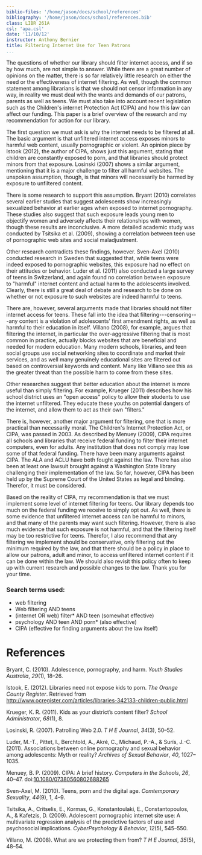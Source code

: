 ```yaml
---
biblio-files: '/home/jason/docs/school/references'
bibliography: '/home/jason/docs/school/references.bib'
class: LIBR 261A
csl: 'apa.csl'
date: '11/10/12'
instructor: Anthony Bernier
title: Filtering Internet Use for Teen Patrons
...
```


The questions of whether our library should filter internet access, and
if so by how much, are not simple to answer. While there are a great
number of opinions on the matter, there is so far relatively little
research on either the need or the effectiveness of internet filtering.
As well, though the common statement among librarians is that we should
not censor information in any way, in reality we must deal with the
wants and demands of our patrons, parents as well as teens. We must also
take into account recent legislation such as the Children's internet
Protection Act (CIPA) and how this law can affect our funding. This
paper is a brief overview of the research and my recommendation for
action for our library.

The first question we must ask is why the internet needs to be filtered
at all. The basic argument is that unfiltered internet access exposes
minors to harmful web content, usually pornographic or violent. An
opinion piece by Istook (2012), the author of CIPA, shows just this
argument, stating that children are constantly exposed to porn, and that
libraries should protect minors from that exposure. Losinski (2007)
shows a similar argument, mentioning that it is a major challenge to
filter all harmful websites. The unspoken assumption, though, is that
minors will necessarily be harmed by exposure to unfiltered content.

There is some research to support this assumption. Bryant (2010)
correlates several earlier studies that suggest adolescents show
increasingly sexualized behavior at earlier ages when exposed to
internet pornography. These studies also suggest that such exposure
leads young men to objectify women and adversely affects their
relationships with women, though these results are inconclusive. A more
detailed academic study was conducted by Tsitsika et al. (2009), showing
a correlation between teen use of pornographic web sites and social
maladjustment.

Other research contradicts these findings, however. Sven-Axel (2010)
conducted research in Sweden that suggested that, while teens were
indeed exposed to pornographic websites, this exposure had no effect on
their attitudes or behavior. Luder et al. (2011) also conducted a large
survey of teens in Switzerland, and again found no correlation between
exposure to "harmful" internet content and actual harm to the
adolescents involved. Clearly, there is still a great deal of debate and
research to be done on whether or not exposure to such websites are
indeed harmful to teens.

There are, however, several arguments made that libraries should not
filter internet access for teens. These fall into the idea that
filtering---censoring---any content is a violation of adolescents' first
amendment rights, as well as harmful to their education in itself.
Villano (2008), for example, argues that filtering the internet, in
particular the over-aggressive filtering that is most common in
practice, actually blocks websites that are beneficial and needed for
modern education. Many modern schools, libraries, and teen social groups
use social networking sites to coordinate and market their services, and
as well many genuinely educational sites are filtered out based on
controversial keywords and content. Many like Villano see this as the
greater threat than the possible harm to come from these sites.

Other researches suggest that better education about the internet is
more useful than simply filtering. For example, Krueger (2011) describes
how his school district uses an "open access" policy to allow their
students to use the internet unfiltered. They educate these youths on
potential dangers of the internet, and allow them to act as their own
"filters."

There is, however, another major argument for filtering, one that is
more practical than necessarily moral. The Children's Internet
Protection Act, or CIPA, was passed in 2003. As described by Menuey
(2009), CIPA requires all schools and libraries that receive federal
funding to filter their internet computers, even for adults. Any
institution that does not comply may lose some of that federal funding.
There have been many arguments against CIPA. The ALA and ACLU have both
fought against the law. There has also been at least one lawsuit brought
against a Washington State library challenging their implementation of
the law. So far, however, CIPA has been held up by the Supreme Court of
the United States as legal and binding. Therefor, it must be considered.

Based on the reality of CIPA, my recommendation is that we must
implement some level of internet filtering for teens. Our library
depends too much on the federal funding we receive to simply opt out. As
well, there is some evidence that unfiltered internet access can be
harmful to minors, and that many of the parents may want such filtering.
However, there is also much evidence that such exposure is not harmful,
and that the filtering itself may be too restrictive for teens.
Therefor, I also recommend that any filtering we implement should be
conservative, only filtering out the minimum required by the law, and
that there should be a policy in place to allow our patrons, adult and
minor, to access unfiltered internet content if it can be done within
the law. We should also revisit this policy often to keep up with
current research and possible changes to the law. Thank you for your
time.

### Search terms used:

-   web filtering
-   Web filtering AND teens
-   (internet OR web) filter\* AND teen (somewhat effective)
-   psychology AND teen AND porn\* (also effective)
-   CIPA (effective for finding arguments about the law itself)

<div class="references">

References
==========

Bryant, C. (2010). Adolescence, pornography, and harm. *Youth Studies
Australia*, *29*(1), 18–26.

Istook, E. (2012). Libraries need not expose kids to porn. *The Orange
County Register*. Retrieved from
<http://www.ocregister.com/articles/libraries-342133-children-public.html>

Krueger, K. R. (2011). Kids as your district’s content filter? *School
Administrator*, *68*(1), 8.

Losinski, R. (2007). Patrolling Web 2.0. *T H E Journal*, *34*(3),
50–52.

Luder, M.-T., Pittet, I., Berchtold, A., Akré, C., Michaud, P.-A., &
Surís, J.-C. (2011). Associations between online pornography and sexual
behavior among adolescents: Myth or reality? *Archives of Sexual
Behavior*, *40*, 1027–1035.

Menuey, B. P. (2009). CIPA: A brief history. *Computers in the Schools*,
*26*, 40–47.
doi:[10.1080/07380560802688265](http://dx.doi.org/10.1080/07380560802688265)

Sven-Axel, M. (2010). Teens, porn and the digital age. *Comtemporary
Sexuality*, *44*(9), 1, 4–9.

Tsitsika, A., Critselis, E., Kormas, G., Konstantoulaki, E.,
Constantopoulos, A., & Kafetzis, D. (2009). Adolescent pornographic
internet site use: A multivariate regression analysis of the predictive
factors of use and psychosocial implications. *CyberPsychology &
Behavior*, *12*(5), 545–550.

Villano, M. (2008). What are we protecting them from? *T H E Journal*,
*35*(5), 48–54.

</div>

